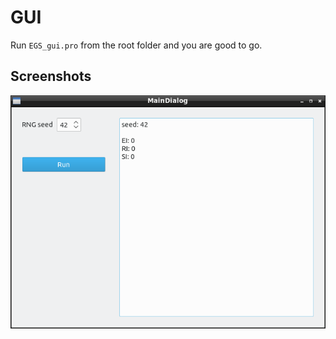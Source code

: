# GUI

Run `EGS_gui.pro` from the root folder and you are good to go.

## Screenshots

![](pics/20191011.png)